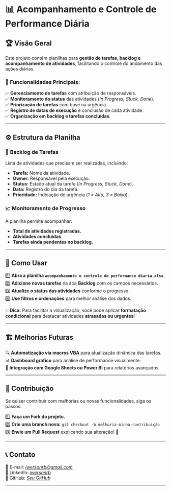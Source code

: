 # 📊 Acompanhamento e Controle de Performance Diária

## 🏆 Visão Geral  
Este projeto contém planilhas para **gestão de tarefas, backlog e acompanhamento de atividades**, facilitando o controle do andamento das ações diárias.  

### 📌 Funcionalidades Principais:
✅ **Gerenciamento de tarefas** com atribuição de responsáveis.  
✅ **Monitoramento do status** das atividades (_In Progress, Stuck, Done_).  
✅ **Priorização de tarefas** com base na urgência.  
✅ **Registro de datas de execução** e conclusão de cada atividade.  
✅ **Organização em backlog e tarefas concluídas**.  

---

## ⚙️ Estrutura da Planilha  

### 📂 **Backlog de Tarefas**
Lista de atividades que precisam ser realizadas, incluindo:
- **Tarefa:** Nome da atividade.  
- **Owner:** Responsável pela execução.  
- **Status:** Estado atual da tarefa (_In Progress, Stuck, Done_).  
- **Data:** Registro do dia da tarefa.  
- **Prioridade:** Indicação de urgência (_1 = Alta, 3 = Baixa_).  

### 📈 **Monitoramento de Progresso**
A planilha permite acompanhar:
- **Total de atividades registradas.**  
- **Atividades concluídas.**  
- **Tarefas ainda pendentes no backlog.**  

---

## 🚀 Como Usar  

1️⃣ **Abra a planilha `acompanhamento e controle de performance diaria.xlsx`.**  
2️⃣ **Adicione novas tarefas** na aba **Backlog** com os campos necessários.  
3️⃣ **Atualize o status das atividades** conforme o progresso.  
4️⃣ **Use filtros e ordenações** para melhor análise dos dados.  

💡 **Dica:** Para facilitar a visualização, você pode aplicar **formatação condicional** para destacar atividades **atrasadas ou urgentes**!

---

## 🏗️ Melhorias Futuras  

🔍 **Automatização via macros VBA** para atualização dinâmica das tarefas.  
📊 **Dashboard gráfico** para análise de performance visualmente.  
📝 **Integração com Google Sheets ou Power BI** para relatórios avançados.  

---

## 📢 Contribuição  

Se quiser contribuir com melhorias ou novas funcionalidades, siga os passos:

1️⃣ **Faça um Fork do projeto.**  
2️⃣ **Crie uma branch nova:** `git checkout -b melhoria-minha-contribuição`  
3️⃣ **Envie um Pull Request** explicando sua alteração! 🚀  

---

## 📞 Contato  
📧 E-mail: _[iwersonrb@gmail.com](mailto:iwersonrb@gmail.com)_  
🔗 LinkedIn: _[iwersonrb](https://www.linkedin.com/in/iwersonrb/)_  
💼 GitHub: _[Seu GitHub](https://github.com/Iwersonrb)_  

---


